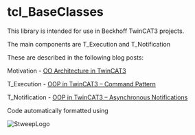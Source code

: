 # tcl_BaseClasses

This library is intended for use in Beckhoff TwinCAT3 projects. 

The main components are T_Execution and T_Notification

These are described in the following blog posts:

Motivation - [OO Architecture in TwinCAT3](https://www.redrockcontrols.co.uk/?p=588)

T_Execution - [OOP in TwinCAT3 – Command Pattern](https://www.redrockcontrols.co.uk/?p=118)

T_Notification - [OOP in TwinCAT3 – Asynchronous Notifications](https://www.redrockcontrols.co.uk/?p=723)

Code automatically formatted using

![StweepLogo](https://github.com/RedRockControls/tcl_TwinCAT_UnitTestLibrary/assets/32986382/2181db31-3c1e-449d-b568-c7b0ed50b36d)
